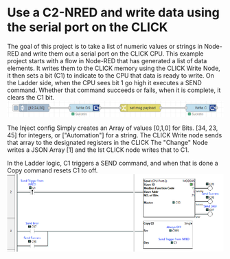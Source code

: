# Use a C2-NRED and write data using the serial port on the CLICK
The goal of this project is to take a list of numeric values or strings in Node-RED and write them out a serial port on the CLICK CPU.
This example project starts with a flow in Node-RED that has generated a list of data elements.  It writes them to the CLICK memory using the CLICK Write Node, it then sets a bit (C1) to indicate to the CPU that data is ready to write. 
On the Ladder side, when the CPU sees bit 1 go high it executes a SEND command.  Whether that command succeeds or fails, when it is complete, it clears the C1 bit.
<img src="CLICK Serial Flow.png">

The Inject config Simply creates an Array of values [0,1,0] for Bits. [34, 23, 45] for integers, or ["Automation"] for a string.
The CLICK Write node sends that array to the designated registers in the CLICK
The "Change" Node writes a JSON Array [1] and the lst CLICK node writes that to C1.

In the Ladder logic, C1 triggers a SEND command, and when that is done a Copy command resets C1 to off.
<img src="CLICK Serial Ladder Logic.png">
